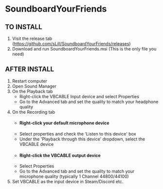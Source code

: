 # SoundboardYourFriends

<h2>TO INSTALL</h2>

1. Visit the release tab (https://github.com/sLill/SoundboardYourFriends/releases)
2. Download and run SoundboardYourFriends.msi (This is the only file you need)

<h2>AFTER INSTALL</h2>

1. Restart computer
2. Open Sound Manager
3. On the Playback tab
	- Right-click the VBCABLE Input device and select Properties
	- Go to the Advanced tab and set the quality to match your headphone quality
4. On the Recording tab
	- <h4>Right-click your default microphone device</h4> 
	- Select properties and check the 'Listen to this device' box
	- Under the 'Playback through this device' dropdown, select the VBCABLE device 
	- <h4>Right-click the VBCABLE output device</h4>
	- Select Properties
	- Go to the Advanced tab and set the quality to match your microphone quality (typically 1 Channel 44800/44100)
5. Set VBCABLE as the input device in Steam/Discord etc.
